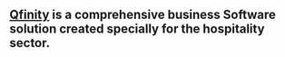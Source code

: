 ## [Qfinity](https://qfiniry.ae/) is a comprehensive business Software solution created specially for the hospitality sector.
